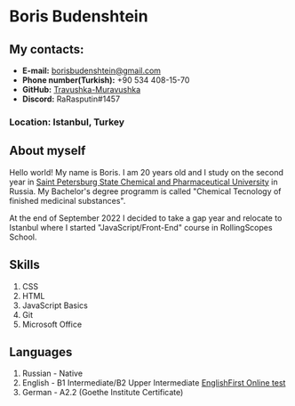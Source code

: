 # Boris Budenshtein


## My contacts:

  * __E-mail:__ borisbudenshtein@gmail.com
  * __Phone number(Turkish):__ +90 534 408-15-70
  * __GitHub:__ [Travushka-Muravushka](https://github.com/Travushka-Muravushka)
  * __Discord:__ RaRasputin#1457


### Location: Istanbul, Turkey


## About myself

Hello world! My name is Boris. I am 20 years old and I study on the second year in [Saint Petersburg State Chemical and Pharmaceutical University](https://spcpu.ru/english/) in Russia. My Bachelor's degree programm is called "Chemical Tecnology of finished medicinal substances".


At the end of September 2022 I decided to take a gap year and relocate to Istanbul where I started "JavaScript/Front-End" course in RollingScopes School.

## Skills

 1. CSS
 2. HTML
 3. JavaScript Basics
 4. Git
 5. Microsoft Office


## Languages

 1. Russian - Native
 2. English - B1 Intermediate/B2 Upper Intermediate [EnglishFirst Online test](https://www.efset.org/quick-check/take-test/#set15-190/result)
 3. German - A2.2 (Goethe Institute Certificate)